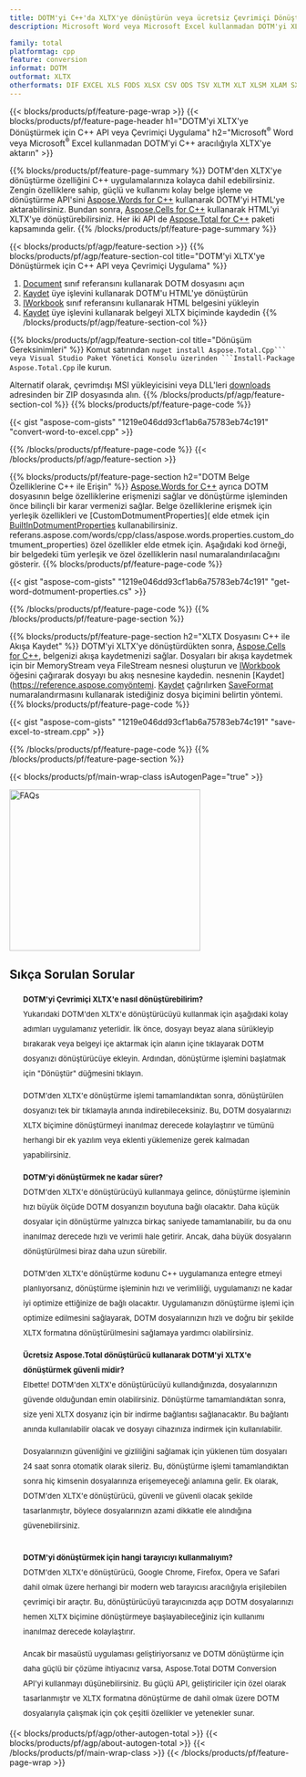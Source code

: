 ```yaml
---
title: DOTM'yi C++'da XLTX'ye dönüştürün veya ücretsiz Çevrimiçi Dönüştürücü ile
description: Microsoft Word veya Microsoft Excel kullanmadan DOTM'yi XLTX'ye dönüştürmek için C++ API veya çevrimiçi. Kodu entegre etmeden önce ücretsiz DOTM'den XLTX'e çevrimiçi dönüştürücüyü hızlı bir şekilde test edin.

family: total
platformtag: cpp
feature: conversion
informat: DOTM
outformat: XLTX
otherformats: DIF EXCEL XLS FODS XLSX CSV ODS TSV XLTM XLT XLSM XLAM SXC XLSB
---
```

{{< blocks/products/pf/feature-page-wrap >}}
{{< blocks/products/pf/feature-page-header h1="DOTM'yi XLTX'ye Dönüştürmek için C++ API veya Çevrimiçi Uygulama" h2="Microsoft<sup>&reg;</sup> Word veya Microsoft<sup>&reg;</sup> Excel kullanmadan DOTM'yi C++ aracılığıyla XLTX'ye aktarın" >}}

{{% blocks/products/pf/feature-page-summary %}}
DOTM'den XLTX'ye dönüştürme özelliğini C++ uygulamalarınıza kolayca dahil edebilirsiniz. Zengin özelliklere sahip, güçlü ve kullanımı kolay belge işleme ve dönüştürme API'sini [Aspose.Words for C++](https://products.aspose.com/words/cpp/) kullanarak DOTM'yi HTML'ye aktarabilirsiniz. Bundan sonra, [Aspose.Cells for C++](https://products.aspose.com/cells/cpp/) kullanarak HTML'yi XLTX'ye dönüştürebilirsiniz. Her iki API de [Aspose.Total for C++](https://products.aspose.com/total/cpp/) paketi kapsamında gelir. 
{{% /blocks/products/pf/feature-page-summary  %}}

{{< blocks/products/pf/agp/feature-section >}}
{{% blocks/products/pf/agp/feature-section-col title="DOTM'yi XLTX'ye Dönüştürmek için C++ API veya Çevrimiçi Uygulama" %}}
1. [Document](https://reference.aspose.com/words/cpp/class/aspose.words.dotmument) sınıf referansını kullanarak DOTM dosyasını açın
2. [Kaydet](https://reference.aspose.com/words/cpp/class/aspose.words.dotmument#save_string_saveformat) üye işlevini kullanarak DOTM'u HTML'ye dönüştürün
3. [IWorkbook](https://reference.aspose.com/cells/cpp/class/aspose.cells.i_workbook) sınıf referansını kullanarak HTML belgesini yükleyin
4. [Kaydet](https://reference.aspose.com/cells/cpp/class/aspose.cells.i_workbook#a5dc7de23f7ceba76a05dc1d49f51502e) üye işlevini kullanarak belgeyi XLTX biçiminde kaydedin
{{% /blocks/products/pf/agp/feature-section-col %}}

{{% blocks/products/pf/agp/feature-section-col title="Dönüşüm Gereksinimleri" %}}
Komut satırından ``nuget install Aspose.Total.Cpp``` veya Visual Studio Paket Yönetici Konsolu üzerinden ```Install-Package Aspose.Total.Cpp`` ile kurun.

Alternatif olarak, çevrimdışı MSI yükleyicisini veya DLL'leri [downloads](https://releases.aspose.com/total/cpp) adresinden bir ZIP dosyasında alın.
{{% /blocks/products/pf/agp/feature-section-col %}}
{{% blocks/products/pf/feature-page-code %}}

{{< gist "aspose-com-gists" "1219e046dd93cf1ab6a75783eb74c191" "convert-word-to-excel.cpp" >}}



{{% /blocks/products/pf/feature-page-code %}}
{{< /blocks/products/pf/agp/feature-section >}}

{{% blocks/products/pf/feature-page-section  h2="DOTM Belge Özelliklerine C++ ile Erişin" %}}
[Aspose.Words for C++](https://products.aspose.com/words/cpp/) ayrıca DOTM dosyasının belge özelliklerine erişmenizi sağlar ve dönüştürme işleminden önce bilinçli bir karar vermenizi sağlar. Belge özelliklerine erişmek için yerleşik özellikleri ve [CustomDotmumentProperties]( elde etmek için [BuiltInDotmumentProperties](https://reference.aspose.com/words/cpp/class/aspose.words.properties.built_in_dotmument_properties) kullanabilirsiniz. referans.aspose.com/words/cpp/class/aspose.words.properties.custom_dotmument_properties) özel özellikler elde etmek için. Aşağıdaki kod örneği, bir belgedeki tüm yerleşik ve özel özelliklerin nasıl numaralandırılacağını gösterir.
{{% blocks/products/pf/feature-page-code %}}

{{< gist "aspose-com-gists" "1219e046dd93cf1ab6a75783eb74c191" "get-word-dotmument-properties.cs" >}}

{{% /blocks/products/pf/feature-page-code  %}}
{{% /blocks/products/pf/feature-page-section %}}

{{% blocks/products/pf/feature-page-section  h2="XLTX Dosyasını C++ ile Akışa Kaydet" %}}
DOTM'yi XLTX'ye dönüştürdükten sonra, [Aspose.Cells for C++](https://products.aspose.com/cells/cpp/), belgenizi akışa kaydetmenizi sağlar. Dosyaları bir akışa kaydetmek için bir MemoryStream veya FileStream nesnesi oluşturun ve [IWorkbook](https://reference.aspose.com/cells/cpp/class/aspose.cells.i_workbook) öğesini çağırarak dosyayı bu akış nesnesine kaydedin. nesnenin [Kaydet](https://reference.aspose.comyöntemi. [Kaydet](https://reference.aspose.com) çağrılırken [SaveFormat](https://reference.aspose.com/cells/cpp/namespace/aspose.cells#a11cae527e4e68f1adcac8f47ea64481a) numaralandırmasını kullanarak istediğiniz dosya biçimini belirtin yöntemi.
{{% blocks/products/pf/feature-page-code %}}

{{< gist "aspose-com-gists" "1219e046dd93cf1ab6a75783eb74c191" "save-excel-to-stream.cpp" >}}

{{% /blocks/products/pf/feature-page-code  %}}
{{% /blocks/products/pf/feature-page-section %}}

{{< blocks/products/pf/main-wrap-class isAutogenPage="true" >}}
<style>.howtolist li{margin-right: 0!important;line-height: 26px;position: relative;margin-bottom: 10px;font-size: 13px;list-style-type: none;}</style>
<div class="col-md-12 tl bg-gray-dark howtolist section">
  <a class="anchor" name="faqpage"></a>
  <div class="container tl dflex" itemscope="" itemtype="https://schema.org/FAQPage">
      <div class="col-md-4 howtosectiongfx">
          <img class="social-panel-hide-on-mobile" src="https://www.groupdocs.cloud/templates/brand/images/groupdocs/conversion/groupdocs_conversion-brand.png" alt="FAQs" width="335" height="283">
      </div>
      <div class="howtosection col-md-8">
          <div>
              <h2>Sıkça Sorulan Sorular</h2>
              <ul>
                  <li itemscope="" itemprop="mainEntity" itemtype="https://schema.org/Question">
                      <div>
                          <span itemprop="name"><b>DOTM'yi Çevrimiçi XLTX'e nasıl dönüştürebilirim?</b></span>
                      </div>
                      <div itemscope="" itemprop="acceptedAnswer" itemtype="https://schema.org/Answer">
                          <span itemprop="text">Yukarıdaki DOTM'den XLTX'e dönüştürücüyü kullanmak için aşağıdaki kolay adımları uygulamanız yeterlidir. İlk önce, dosyayı beyaz alana sürükleyip bırakarak veya belgeyi içe aktarmak için alanın içine tıklayarak DOTM dosyanızı dönüştürücüye ekleyin. Ardından, dönüştürme işlemini başlatmak için "Dönüştür" düğmesini tıklayın.<br />

DOTM'den XLTX'e dönüştürme işlemi tamamlandıktan sonra, dönüştürülen dosyanızı tek bir tıklamayla anında indirebileceksiniz. Bu, DOTM dosyalarınızı XLTX biçimine dönüştürmeyi inanılmaz derecede kolaylaştırır ve tümünü herhangi bir ek yazılım veya eklenti yüklemenize gerek kalmadan yapabilirsiniz.</span>
                      </div>
                  </li>
                  <li itemscope="" itemprop="mainEntity" itemtype="https://schema.org/Question">
                      <div>
                          <span itemprop="name"><b>DOTM'yi dönüştürmek ne kadar sürer?</b></span>
                      </div>
                      <div itemscope="" itemprop="acceptedAnswer" itemtype="https://schema.org/Answer">
                          <span itemprop="text">DOTM'den XLTX'e dönüştürücüyü kullanmaya gelince, dönüştürme işleminin hızı büyük ölçüde DOTM dosyanızın boyutuna bağlı olacaktır. Daha küçük dosyalar için dönüştürme yalnızca birkaç saniyede tamamlanabilir, bu da onu inanılmaz derecede hızlı ve verimli hale getirir. Ancak, daha büyük dosyaların dönüştürülmesi biraz daha uzun sürebilir.<br />

DOTM'den XLTX'e dönüştürme kodunu C++ uygulamanıza entegre etmeyi planlıyorsanız, dönüştürme işleminin hızı ve verimliliği, uygulamanızı ne kadar iyi optimize ettiğinize de bağlı olacaktır. Uygulamanızın dönüştürme işlemi için optimize edilmesini sağlayarak, DOTM dosyalarınızın hızlı ve doğru bir şekilde XLTX formatına dönüştürülmesini sağlamaya yardımcı olabilirsiniz.</span>
                      </div>
                  </li>
                  <li itemscope="" itemprop="mainEntity" itemtype="https://schema.org/Question">
                      <div>
                          <span itemprop="name"><b>Ücretsiz Aspose.Total dönüştürücü kullanarak DOTM'yi XLTX'e dönüştürmek güvenli midir?</b></span>
                      </div>
                      <div itemscope="" itemprop="acceptedAnswer" itemtype="https://schema.org/Answer">
                          <span itemprop="text">Elbette! DOTM'den XLTX'e dönüştürücüyü kullandığınızda, dosyalarınızın güvende olduğundan emin olabilirsiniz. Dönüştürme tamamlandıktan sonra, size yeni XLTX dosyanız için bir indirme bağlantısı sağlanacaktır. Bu bağlantı anında kullanılabilir olacak ve dosyayı cihazınıza indirmek için kullanılabilir.<br />

Dosyalarınızın güvenliğini ve gizliliğini sağlamak için yüklenen tüm dosyaları 24 saat sonra otomatik olarak sileriz. Bu, dönüştürme işlemi tamamlandıktan sonra hiç kimsenin dosyalarınıza erişemeyeceği anlamına gelir. Ek olarak, DOTM'den XLTX'e dönüştürücü, güvenli ve güvenli olacak şekilde tasarlanmıştır, böylece dosyalarınızın azami dikkatle ele alındığına güvenebilirsiniz.</span>
                      </div>
                  </li>                 
                  <li itemscope="" itemprop="mainEntity" itemtype="https://schema.org/Question">
                      <div>
                          <span itemprop="name"><b>DOTM'yi dönüştürmek için hangi tarayıcıyı kullanmalıyım?</b></span>
                      </div>
                      <div itemscope="" itemprop="acceptedAnswer" itemtype="https://schema.org/Answer">
                          <span itemprop="text">DOTM'den XLTX'e dönüştürücü, Google Chrome, Firefox, Opera ve Safari dahil olmak üzere herhangi bir modern web tarayıcısı aracılığıyla erişilebilen çevrimiçi bir araçtır. Bu, dönüştürücüyü tarayıcınızda açıp DOTM dosyalarınızı hemen XLTX biçimine dönüştürmeye başlayabileceğiniz için kullanımı inanılmaz derecede kolaylaştırır.<br />

Ancak bir masaüstü uygulaması geliştiriyorsanız ve DOTM dönüştürme için daha güçlü bir çözüme ihtiyacınız varsa, Aspose.Total DOTM Conversion API'yi kullanmayı düşünebilirsiniz. Bu güçlü API, geliştiriciler için özel olarak tasarlanmıştır ve XLTX formatına dönüştürme de dahil olmak üzere DOTM dosyalarıyla çalışmak için çok çeşitli özellikler ve yetenekler sunar.</span>
                      </div>
                  </li>
              </ul>
          </div>
      </div>
  </div>
{{< blocks/products/pf/agp/other-autogen-total >}}
{{< blocks/products/pf/agp/about-autogen-total >}} 
{{< /blocks/products/pf/main-wrap-class >}}
{{< /blocks/products/pf/feature-page-wrap >}}